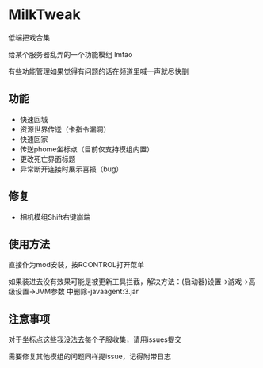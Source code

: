 # MilkTweak

低端把戏合集

给某个服务器乱弄的一个功能模组 lmfao

有些功能管理如果觉得有问题的话在频道里喊一声就尽快删

## 功能

* 快速回城
* 资源世界传送（卡指令漏洞）
* 快速回家
* 传送phome坐标点（目前仅支持模组内置）
* 更改死亡界面标题
* 异常断开连接时展示喜报（bug）

## 修复

* 相机模组Shift右键崩端

## 使用方法

直接作为mod安装，按RCONTROL打开菜单

如果装进去没有效果可能是被更新工具拦截，解决方法：(启动器)设置->游戏->高级设置->JVM参数 中删除-javaagent:3.jar

## 注意事项

对于坐标点这些我没法去每个子服收集，请用issues提交

需要修复其他模组的问题同样提issue，记得附带日志
